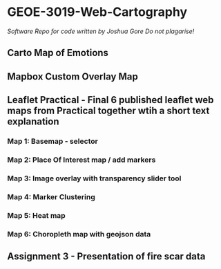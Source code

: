 # GEOE-3019-Web-Cartography
*Software Repo for code written by Joshua Gore*
*Do not plagarise!*
## Carto Map of Emotions
## Mapbox Custom Overlay Map
## Leaflet Practical - Final 6 published leaflet web maps from Practical together wtih a short text explanation 
### Map 1: Basemap - selector
### Map 2: Place Of Interest map / add markers
### Map 3: Image overlay with transparency slider tool
### Map 4: Marker Clustering
### Map 5: Heat map
### Map 6: Choropleth map with geojson data
## Assignment 3 - Presentation of fire scar data
